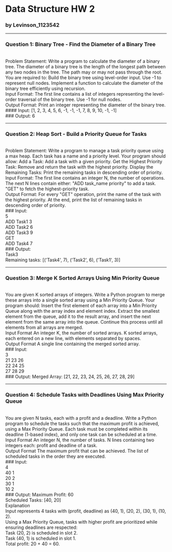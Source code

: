 # Data Structure HW 2
### by Levinson_1123542
---
### Question 1: Binary Tree - Find the Diameter of a Binary Tree
<br>
Problem Statement:
Write a program to calculate the diameter of a binary tree. The diameter of a binary tree is the length of the longest path between any two nodes in the tree. The path may or may not pass through the root.
<br>
You are required to:
Build the binary tree using level-order input. Use -1 to represent null nodes.
Implement a function to calculate the diameter of the binary tree efficiently using recursion.
<br>
Input Format:
The first line contains a list of integers representing the level-order traversal of the binary tree. Use -1 for null nodes.
<br>
Output Format:
Print an integer representing the diameter of the binary tree.
<br>
#### Input:
[1, 2, 3, 4, 5, 6, -1, -1, -1, 7, 8, 9, 10, -1, -1]
<br>
### Output:
6

---
### Question 2: Heap Sort - Build a Priority Queue for Tasks
<br>
Problem Statement:
Write a program to manage a task priority queue using a max heap. Each task has a name and a priority level. Your program should allow:
Add a Task: Add a task with a given priority.
Get the Highest Priority Task: Remove and return the task with the highest priority.
Display the Remaining Tasks: Print the remaining tasks in descending order of priority.
<br>
Input Format:
The first line contains an integer N, the number of operations.
The next N lines contain either:
"ADD task_name priority" to add a task.
"GET" to fetch the highest-priority task.
<br>
Output Format:
For every "GET" operation, print the name of the task with the highest priority.
At the end, print the list of remaining tasks in descending order of priority.
<br>
### Input:
<br>
5
<br>
ADD Task1 3
<br>
ADD Task2 6
<br>
ADD Task3 9
<br>
GET
<br>
ADD Task4 7
<br>
### Output:
<br>
Task3
<br>
Remaining tasks: [('Task4', 7), ('Task2', 6), ('Task1', 3)]

---
### Question 3: Merge K Sorted Arrays Using Min Priority Queue
<br>
You are given K sorted arrays of integers. Write a Python program to merge these arrays into a single sorted array using a Min Priority Queue.
Your program should:
Insert the first element of each array into a Min Priority Queue along with the array index and element index.
Extract the smallest element from the queue, add it to the result array, and insert the next element from the same array into the queue.
Continue this process until all elements from all arrays are merged.
<br>
Input Format
An integer K, the number of sorted arrays.
K sorted arrays, each entered on a new line, with elements separated by spaces.
<br>
Output Format
A single line containing the merged sorted array.
<br>
### Input:
<br>
3
<br>
21 23 26
<br>
22 24 25
<br>
27 28 29
<br>
### Output:
Merged Array: [21, 22, 23, 24, 25, 26, 27, 28, 29]

---
### Question 4: Schedule Tasks with Deadlines Using Max Priority Queue
<br>
You are given N tasks, each with a profit and a deadline. Write a Python program to schedule the tasks such that the maximum profit is achieved, using a Max Priority Queue.
Each task must be completed within its deadline (1-based index), and only one task can be scheduled at a time.
<br>
Input Format
An integer N, the number of tasks.
N lines containing two integers each: profit and deadline of a task.
<br>
Output Format
The maximum profit that can be achieved.
The list of scheduled tasks in the order they are executed.
<br>
### Input:
<br>
4
<br>
40 1
<br>
20 2
<br>
30 1
<br>
10 2
<br>
### Output:
Maximum Profit: 60
<br>
Scheduled Tasks: [40, 20]
<br>
Explanation
<br>
Input represents 4 tasks with (profit, deadline) as (40, 1), (20, 2), (30, 1), (10, 2).
<br>
Using a Max Priority Queue, tasks with higher profit are prioritized while ensuring deadlines are respected:
<br>
Task (20, 2) is scheduled in slot 2.
<br>
Task (40, 1) is scheduled in slot 1.
<br>
Total profit: 20 + 40 = 60.
